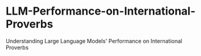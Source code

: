# LLM-Performance-on-International-Proverbs
Understanding Large Language Models' Performance on International Proverbs
